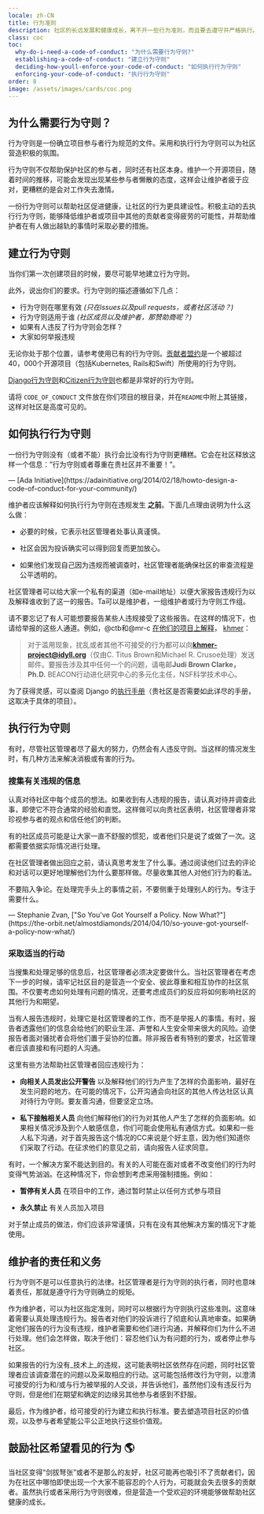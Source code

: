 ```yaml
---
locale: zh-CN
title: 行为准则
description: 社区的长远发展和健康成长，离不开一些行为准则，而且要去遵守并严格执行。
class: coc
toc:
  why-do-i-need-a-code-of-conduct: "为什么需要行为守则?"
  establishing-a-code-of-conduct: "建立行为守则"
  deciding-how-youll-enforce-your-code-of-conduct: "如何执行行为守则"
  enforcing-your-code-of-conduct: "执行行为守则"
order: 8
image: /assets/images/cards/coc.png
---
```


## 为什么需要行为守则？

行为守则是一份确立项目参与者行为规范的文件。采用和执行行为守则可以为社区营造积极的氛围。

行为守则不仅帮助保护社区的参与者，同时还有社区本身。维护一个开源项目，随着时间的推移，可能会发现出现某些参与者懒散的态度，这样会让维护者疲于应对，更糟糕的是会对工作失去激情。

一份行为守则可以帮助社区促进健康，让社区的行为更具建设性。积极主动的去执行行为守则，能够降低维护者或项目中其他的贡献者变得疲劳的可能性，并帮助维护者在有人做出越轨的事情时采取必要的措施。  


## 建立行为守则

当你们第一次创建项目的时候，要尽可能早地建立行为守则。

此外，说出你们的要求。行为守则的描述遵循如下几点：

* 行为守则在哪里有效 _(只在issues以及pull requests，或者社区活动？)_  
* 行为守则适用于谁 _(社区成员以及维护者，那赞助商呢？)_
* 如果有人违反了行为守则会怎样？
* 大家如何举报违规

无论你处于那个位置，请参考使用已有的行为守则。[贡献者盟约](http://contributor-covenant.org/)是一个被超过40，000个开源项目（包括Kubernetes, Rails和Swift）所使用的行为守则。


[Django行为守则](https://www.djangoproject.com/conduct/)和[Citizen行为守则](http://citizencodeofconduct.org/)也都是非常好的行为守则。

请将 ```CODE_OF_CONDUCT``` 文件放在你们项目的根目录，并在```README```中附上其链接，这样对社区是高度可见的。

## 如何执行行为守则

<aside markdown="1" class="pquote">
  一份行为守则没有（或者不能）执行会比没有行为守则更糟糕。它会在社区释放这样一个信息：”行为守则或者尊重在贵社区并不重要！”。
  <p markdown="1" class="pquote-credit">
— [Ada Initiative](https://adainitiative.org/2014/02/18/howto-design-a-code-of-conduct-for-your-community/)
  </p>
</aside>

维护者应该解释如何执行行为守则在违规发生 **之前**。下面几点理由说明为什么这么做：

* 必要的时候，它表示社区管理者处事认真谨慎。

* 社区会因为投诉确实可以得到回复而更加放心。

* 如果他们发现自己因为违规而被调查时，社区管理者能确保社区的审查流程是公平透明的。

社区管理者可以给大家一个私有的渠道（如e-mail地址）以便大家报告违规行为以及解释谁收到了这一的报告。Ta可以是维护者，一组维护者或行为守则工作组。

请不要忘记了有人可能想要报告某些人违规接受了这些报告。在这样的情况下，也请给举报的这些人通道。例如，@ctb和@mr-c [在他们的项目上解释](https://github.com/dib-lab/khmer/blob/master/CODE_OF_CONDUCT.rst)， [khmer](https://github.com/dib-lab/khmer)：

> 对于滥用现象，扰乱或者其他不可接受的行为都可以向**khmer-project@idyll.org**（仅由C. Titus Brown和Michael R. Crusoe处理）发送邮件。要报告涉及其中任何一个的问题，请电邮**Judi Brown Clarke，Ph.D.** BEACON行动进化研究中心的多元化主任，NSF科学技术中心。


为了获得灵感，可以查阅 Django 的[执行手册](https://www.djangoproject.com/conduct/enforcement-manual/)（贵社区是否需要如此详尽的手册，这取决于具体的项目）。

## 执行行为守则

有时，尽管社区管理者尽了最大的努力，仍然会有人违反守则。当这样的情况发生时，有几种方法来解决消极或有害的行为。

### 搜集有关违规的信息

认真对待社区中每个成员的想法。如果收到有人违规的报告，请认真对待并调查此事，即使它不符合通常的经验和直觉。这样做可以向贵社区表明，社区管理者非常珍视参与者的观点和信任他们的判断。

有的社区成员可能是让大家一直不舒服的惯犯，或者他们只是说了或做了一次。这都需要依据实际情况进行处理。

在社区管理者做出回应之前，请认真思考发生了什么事。通过阅读他们过去的评论和对话可以更好地理解他们为什么要那样做。尽量收集其他人对他们行为的看法。

<aside markdown="1" class="pquote">
  不要陷入争论。在处理完手头上的事情之前，不要侧重于处理别人的行为。专注于需要什么。
  <p markdown="1" class="pquote-credit">
— Stephanie Zvan, ["So You've Got Yourself a Policy. Now What?"](https://the-orbit.net/almostdiamonds/2014/04/10/so-youve-got-yourself-a-policy-now-what/)
  </p>
</aside>

### 采取适当的行动

当搜集和处理足够的信息后，社区管理者必须决定要做什么。当社区管理者在考虑下一步的时候，请牢记社区目的是营造一个安全、彼此尊重和相互协作的社区氛围。不仅要考虑如何处理有问题的情况，还要考虑成员们的反应将如何影响社区的其他行为和期望。


当有人报告违规时，处理它是社区管理者的工作，而不是举报人的事情。有时，报告者透露他们的信息会给他们的职业生涯、声誉和人生安全带来很大的风险。迫使报告者面对骚扰者会将他们置于妥协的位置。除非报告者有特别的要求，社区管理者应该直接和有问题的人沟通。

这里有些方法帮助社区管理者回应违规行为：

* **向相关人员发出公开警告** 以及解释他们的行为产生了怎样的负面影响，最好在发生问题的地方。在可能的情况下，公开沟通会向社区的其他人传达社区认真对待行为守则。要友善沟通，但要坚定立场。

* **私下接触相关人员** 向他们解释他们的行为对其他人产生了怎样的负面影响。如果相关情况涉及到个人敏感信息，你们可能会使用私有通信方式。如果和一些人私下沟通，对于首先报告这个情况的CC来说是个好主意，因为他们知道你们采取了行动。在征求他们的意见之前，请向报告人征求同意。

有时，一个解决方案不能达到目的。有关的人可能在面对或者不改变他们的行为时变得气势汹汹。在这种情况下，你会想到考虑采用强制措施。例如：

* **暂停有关人员** 在项目中的工作，通过暂时禁止以任何方式参与项目

* **永久禁止** 有关人员加入项目

对于禁止成员的做法，你们应该非常谨慎，只有在没有其他解决方案的情况下才能使用。  


## 维护者的责任和义务

行为守则不是可以任意执行的法律。社区管理者是行为守则的执行者，同时也意味着责任，那就是遵守行为守则确立的规矩。

作为维护者，可以为社区指定准则，同时可以根据行为守则执行这些准则。这意味着需要认真处理违规行为。报告者对他们的投诉进行了彻底和认真地审查。如果确定他们报告的行为没有违规，维护者需要和他们进行沟通，并解释你们为什么不进行处理。他们会怎样做，取决于他们：容忍他们认为有问题的行为，或者停止参与社区。

如果报告的行为没有_技术上_的违规，这可能表明社区依然存在问题，同时社区管理者应该调查潜在的问题以及采取相应的行动。这可能包括修改行为守则，以澄清可接受的行为和/或与行为被举报的人交谈，并告诉他们，虽然他们没有违反行为守则，但是他们在期望和确定的边缘另其他参与者感到不舒服。

最后，作为维护者，给可接受的行为建立和执行标准。要去塑造项目社区的价值观，以及参与者希望能公平公正地执行这些价值观。

## 鼓励社区希望看见的行为 🌎

当社区变得“剑拔弩张”或者不是那么的友好，社区可能再也吸引不了贡献者们，因为在社区中哪怕即使出现一个大家不能容忍的个人行为，可能就会失去很多的贡献者。虽然执行或者采用行为守则很难，但是营造一个受欢迎的环境能够做帮助社区健康的成长。
